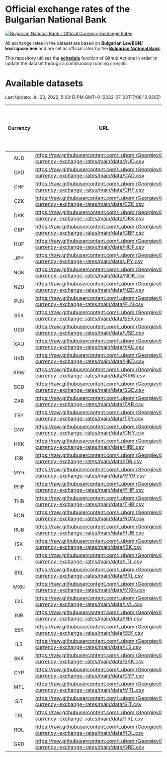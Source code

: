 # Official exchange rates of the Bulgarian National Bank

[![Bulgarian National Bank - Official Currency Exchange Rates](https://github.com/LubomirGeorgiev/bnb-currency-exchange-rates/actions/workflows/update-rates.yml/badge.svg?branch=main)](https://github.com/LubomirGeorgiev/bnb-currency-exchange-rates/actions/workflows/update-rates.yml)

All exchange rates in the dataset are based on **Bulgarian Lev/BGN/Български лев** and are set as official rates by the [**Bulgarian National Bank**](https://www.bnb.bg/Statistics/StExternalSector/StExchangeRates/StERForeignCurrencies/index.htm?toLang=_EN).

This repository utilizes the [**schedule**](https://docs.github.com/en/actions/reference/events-that-trigger-workflows) function of Github Actions in order to update the dataset through a continuously running cronjob.

# Available datasets

<!-- START LINKS (DO NOT EVER FU*ING DELETE THIS COMMENT FOR THE LOVE OF YOUR LIFE!!! IF YOU ARE CURIOS HOW IT WORKS, YOU CAN HAVE A LOOK AT ./src/updateReadme.ts) -->

Last Update: Jul 23, 2022, 5:08:13 PM GMT+0 (2022-07-23T17:08:13.930Z)

| Currency | URL                                                                                             | Number of records | Number of missing days that were filled in |
| :------: | ----------------------------------------------------------------------------------------------- | :---------------: | :----------------------------------------: |
|   AUD    | https://raw.githubusercontent.com/LubomirGeorgiev/bnb-currency-exchange-rates/main/data/AUD.csv |       7963        |                    2458                    |
|   CAD    | https://raw.githubusercontent.com/LubomirGeorgiev/bnb-currency-exchange-rates/main/data/CAD.csv |       7963        |                    2458                    |
|   CHF    | https://raw.githubusercontent.com/LubomirGeorgiev/bnb-currency-exchange-rates/main/data/CHF.csv |       7963        |                    2458                    |
|   CZK    | https://raw.githubusercontent.com/LubomirGeorgiev/bnb-currency-exchange-rates/main/data/CZK.csv |       7963        |                    2458                    |
|   DKK    | https://raw.githubusercontent.com/LubomirGeorgiev/bnb-currency-exchange-rates/main/data/DKK.csv |       7963        |                    2458                    |
|   GBP    | https://raw.githubusercontent.com/LubomirGeorgiev/bnb-currency-exchange-rates/main/data/GBP.csv |       7963        |                    2458                    |
|   HUF    | https://raw.githubusercontent.com/LubomirGeorgiev/bnb-currency-exchange-rates/main/data/HUF.csv |       7963        |                    2458                    |
|   JPY    | https://raw.githubusercontent.com/LubomirGeorgiev/bnb-currency-exchange-rates/main/data/JPY.csv |       7963        |                    2458                    |
|   NOK    | https://raw.githubusercontent.com/LubomirGeorgiev/bnb-currency-exchange-rates/main/data/NOK.csv |       7963        |                    2458                    |
|   NZD    | https://raw.githubusercontent.com/LubomirGeorgiev/bnb-currency-exchange-rates/main/data/NZD.csv |       7963        |                    2458                    |
|   PLN    | https://raw.githubusercontent.com/LubomirGeorgiev/bnb-currency-exchange-rates/main/data/PLN.csv |       7963        |                    2458                    |
|   SEK    | https://raw.githubusercontent.com/LubomirGeorgiev/bnb-currency-exchange-rates/main/data/SEK.csv |       7963        |                    2458                    |
|   USD    | https://raw.githubusercontent.com/LubomirGeorgiev/bnb-currency-exchange-rates/main/data/USD.csv |       7963        |                    2458                    |
|   XAU    | https://raw.githubusercontent.com/LubomirGeorgiev/bnb-currency-exchange-rates/main/data/XAU.csv |       7963        |                    2460                    |
|   HKD    | https://raw.githubusercontent.com/LubomirGeorgiev/bnb-currency-exchange-rates/main/data/HKD.csv |       7663        |                    2369                    |
|   KRW    | https://raw.githubusercontent.com/LubomirGeorgiev/bnb-currency-exchange-rates/main/data/KRW.csv |       7663        |                    2369                    |
|   SGD    | https://raw.githubusercontent.com/LubomirGeorgiev/bnb-currency-exchange-rates/main/data/SGD.csv |       7663        |                    2369                    |
|   ZAR    | https://raw.githubusercontent.com/LubomirGeorgiev/bnb-currency-exchange-rates/main/data/ZAR.csv |       7663        |                    2369                    |
|   TRY    | https://raw.githubusercontent.com/LubomirGeorgiev/bnb-currency-exchange-rates/main/data/TRY.csv |       6145        |                    1899                    |
|   CNY    | https://raw.githubusercontent.com/LubomirGeorgiev/bnb-currency-exchange-rates/main/data/CNY.csv |       6025        |                    1863                    |
|   HRK    | https://raw.githubusercontent.com/LubomirGeorgiev/bnb-currency-exchange-rates/main/data/HRK.csv |       6025        |                    1863                    |
|   IDR    | https://raw.githubusercontent.com/LubomirGeorgiev/bnb-currency-exchange-rates/main/data/IDR.csv |       6025        |                    1863                    |
|   MYR    | https://raw.githubusercontent.com/LubomirGeorgiev/bnb-currency-exchange-rates/main/data/MYR.csv |       6025        |                    1863                    |
|   PHP    | https://raw.githubusercontent.com/LubomirGeorgiev/bnb-currency-exchange-rates/main/data/PHP.csv |       6025        |                    1863                    |
|   THB    | https://raw.githubusercontent.com/LubomirGeorgiev/bnb-currency-exchange-rates/main/data/THB.csv |       6025        |                    1863                    |
|   RON    | https://raw.githubusercontent.com/LubomirGeorgiev/bnb-currency-exchange-rates/main/data/RON.csv |       5966        |                    1845                    |
|   RUB    | https://raw.githubusercontent.com/LubomirGeorgiev/bnb-currency-exchange-rates/main/data/RUB.csv |       5882        |                    1817                    |
|   ISK    | https://raw.githubusercontent.com/LubomirGeorgiev/bnb-currency-exchange-rates/main/data/ISK.csv |       5209        |                    1618                    |
|   LTL    | https://raw.githubusercontent.com/LubomirGeorgiev/bnb-currency-exchange-rates/main/data/LTL.csv |       5154        |                    1583                    |
|   BRL    | https://raw.githubusercontent.com/LubomirGeorgiev/bnb-currency-exchange-rates/main/data/BRL.csv |       5053        |                    1564                    |
|   MXN    | https://raw.githubusercontent.com/LubomirGeorgiev/bnb-currency-exchange-rates/main/data/MXN.csv |       5053        |                    1564                    |
|   LVL    | https://raw.githubusercontent.com/LubomirGeorgiev/bnb-currency-exchange-rates/main/data/LVL.csv |       4791        |                    1471                    |
|   INR    | https://raw.githubusercontent.com/LubomirGeorgiev/bnb-currency-exchange-rates/main/data/INR.csv |       4686        |                    1450                    |
|   EEK    | https://raw.githubusercontent.com/LubomirGeorgiev/bnb-currency-exchange-rates/main/data/EEK.csv |       4001        |                    1227                    |
|   ILS    | https://raw.githubusercontent.com/LubomirGeorgiev/bnb-currency-exchange-rates/main/data/ILS.csv |       3959        |                    1228                    |
|   SKK    | https://raw.githubusercontent.com/LubomirGeorgiev/bnb-currency-exchange-rates/main/data/SKK.csv |       2972        |                    914                     |
|   CYP    | https://raw.githubusercontent.com/LubomirGeorgiev/bnb-currency-exchange-rates/main/data/CYP.csv |       2906        |                    890                     |
|   MTL    | https://raw.githubusercontent.com/LubomirGeorgiev/bnb-currency-exchange-rates/main/data/MTL.csv |       2606        |                    801                     |
|   SIT    | https://raw.githubusercontent.com/LubomirGeorgiev/bnb-currency-exchange-rates/main/data/SIT.csv |       2542        |                    778                     |
|   TRL    | https://raw.githubusercontent.com/LubomirGeorgiev/bnb-currency-exchange-rates/main/data/TRL.csv |       1816        |                    557                     |
|   ROL    | https://raw.githubusercontent.com/LubomirGeorgiev/bnb-currency-exchange-rates/main/data/ROL.csv |       1697        |                    524                     |
|   GRD    | https://raw.githubusercontent.com/LubomirGeorgiev/bnb-currency-exchange-rates/main/data/GRD.csv |        359        |                    107                     |

<!-- END LINKS (DO NOT EVER FU*ING DELETE THIS COMMENT FOR THE LOVE OF YOUR LIFE!!! IF YOU ARE CURIOS HOW IT WORKS, YOU CAN HAVE A LOOK AT ./src/updateReadme.ts) -->

